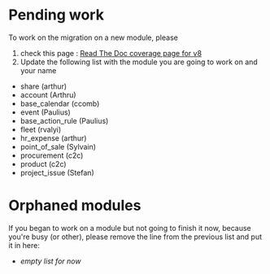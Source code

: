 # Pending work
To work on the migration on a new module, please 

1. check this page : [Read The Doc coverage page for v8](https://doc.therp.nl/openupgrade/modules70-80.html)
2. Update the following list with the module you are going to work on and your name

* share (arthur)
* account (Arthru)
* base_calendar (ccomb)
* event (Paulius)
* base_action_rule (Paulius)
* fleet (rvalyi)
* hr_expense (arthur)
* point_of_sale (Sylvain)
* procurement (c2c)
* product (c2c)
* project_issue (Stefan)

# Orphaned modules
If you began to work on a module but not going to finish it now, because you're busy (or other), please remove the line from the previous list and put it in here:

* _empty list for now_